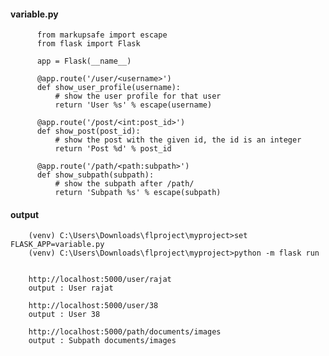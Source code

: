 #### variable.py

          from markupsafe import escape
          from flask import Flask

          app = Flask(__name__)

          @app.route('/user/<username>')
          def show_user_profile(username):
              # show the user profile for that user
              return 'User %s' % escape(username)

          @app.route('/post/<int:post_id>')
          def show_post(post_id):
              # show the post with the given id, the id is an integer
              return 'Post %d' % post_id

          @app.route('/path/<path:subpath>')
          def show_subpath(subpath):
              # show the subpath after /path/
              return 'Subpath %s' % escape(subpath)

#### output 

        (venv) C:\Users\Downloads\flproject\myproject>set FLASK_APP=variable.py
        (venv) C:\Users\Downloads\flproject\myproject>python -m flask run


        http://localhost:5000/user/rajat
        output : User rajat

        http://localhost:5000/user/38
        output : User 38

        http://localhost:5000/path/documents/images
        output : Subpath documents/images
